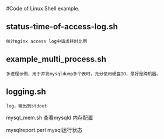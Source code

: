 #Code of Linux Shell example.

status-time-of-access-log.sh
---
	统计nginx access log中请求耗时比例

example_multi_process.sh
---
	多进程示例，用于并发mysqldump多个表时，充分使用硬盘IO，最好是跨机器。

logging.sh
---
	log，输出到stdout
	
mysql_mem.sh
	查看mysqld 内存配置
	
mysqlreport.perl
	mysql运行状态